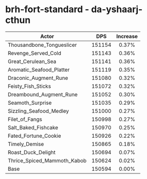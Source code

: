 # brh-fort-standard - da-yshaarj-cthun
| Actor | DPS | Increase |
|---|:---:|:---:|
|Thousandbone_Tongueslicer|151154|0.37%|
|Revenge_Served_Cold|151143|0.36%|
|Great_Cerulean_Sea|151141|0.36%|
|Aromatic_Seafood_Platter|151119|0.35%|
|Draconic_Augment_Rune|151080|0.32%|
|Feisty_Fish_Sticks|151072|0.32%|
|Dreambound_Augment_Rune|151052|0.30%|
|Seamoth_Surprise|151035|0.29%|
|Sizzling_Seafood_Medley|151000|0.27%|
|Filet_of_Fangs|150998|0.27%|
|Salt_Baked_Fishcake|150970|0.25%|
|Fated_Fortune_Cookie|150926|0.22%|
|Timely_Demise|150865|0.18%|
|Roast_Duck_Delight|150694|0.07%|
|Thrice_Spiced_Mammoth_Kabob|150624|0.02%|
|Base|150594|0.00%|
